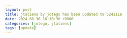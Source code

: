 ```yaml
---
layout: post
title: jtaliens by jotego has been updated to 324111a
date: 2024-08-30 16:10:30 +0000
categories: [jotego, jtaliens]
tags: [update]
---
```


